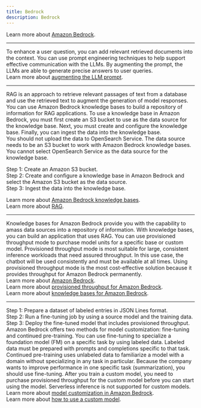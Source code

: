 ```yaml
---
title: Bedrock
description: Bedrock
---
```


Learn more about [Amazon Bedrock](https://docs.aws.amazon.com/bedrock/latest/userguide/what-is-bedrock.html).

---

To enhance a user question, you can add relevant retrieved documents into the context. You can use prompt engineering techniques to help support effective communication with the LLMs. By augmenting the prompt, the LLMs are able to generate precise answers to user queries.  
Learn more about [augmenting the LLM prompt](https://aws.amazon.com/what-is/retrieval-augmented-generation/).

---

RAG is an approach to retrieve relevant passages of text from a database and use the retrieved text to augment the generation of model responses. You can use Amazon Bedrock knowledge bases to build a repository of information for RAG applications. To use a knowledge base in Amazon Bedrock, you must first create an S3 bucket to use as the data source for the knowledge base. Next, you must create and configure the knowledge base. Finally, you can ingest the data into the knowledge base.  
You should not upload the data to OpenSearch Service. The data source needs to be an S3 bucket to work with Amazon Bedrock knowledge bases. You cannot select OpenSearch Service as the data source for the knowledge base.

Step 1: Create an Amazon S3 bucket.  
Step 2: Create and configure a knowledge base in Amazon Bedrock and select the Amazon S3 bucket as the data source.  
Step 3: Ingest the data into the knowledge base.

Learn more about [Amazon Bedrock knowledge bases](https://docs.aws.amazon.com/bedrock/latest/userguide/knowledge-base.html).  
Learn more about [RAG](https://aws.amazon.com/what-is/retrieval-augmented-generation/).

---

Knowledge bases for Amazon Bedrock provide you with the capability to amass data sources into a repository of information. With knowledge bases, you can build an application that uses RAG. You can use provisioned throughput mode to purchase model units for a specific base or custom model. Provisioned throughput mode is most suitable for large, consistent inference workloads that need assured throughput. In this use case, the chatbot will be used consistently and must be available at all times. Using provisioned throughput mode is the most cost-effective solution because it provides throughput for Amazon Bedrock permanently.  
Learn more about [Amazon Bedrock](https://docs.aws.amazon.com/bedrock/latest/userguide/what-is-bedrock.html).  
Learn more about [provisioned throughput for Amazon Bedrock](https://docs.aws.amazon.com/bedrock/latest/userguide/prov-throughput.html).  
Learn more about [knowledge bases for Amazon Bedrock](https://docs.aws.amazon.com/bedrock/latest/userguide/knowledge-base.html).

---

Step 1: Prepare a dataset of labeled entries in JSON Lines format.  
Step 2: Run a fine-tuning job by using a source model and the training data.  
Step 3: Deploy the fine-tuned model that includes provisioned throughput.  
Amazon Bedrock offers two methods for model customization: fine-tuning and continued pre-training. You can use fine-tuning to specialize a foundation model (FM) on a specific task by using labeled data. Labeled data must be prepared with prompts and completions specific to that task. Continued pre-training uses unlabeled data to familiarize a model with a domain without specializing in any task in particular. Because the company wants to improve performance in one specific task (summarization), you should use fine-tuning. After you train a custom model, you need to purchase provisioned throughput for the custom model before you can start using the model. Serverless inference is not supported for custom models.  
Learn more about [model customization in Amazon Bedrock](https://docs.aws.amazon.com/bedrock/latest/userguide/custom-models.html).  
Learn more about [how to use a custom model](https://docs.aws.amazon.com/bedrock/latest/userguide/model-customization-use.html).

